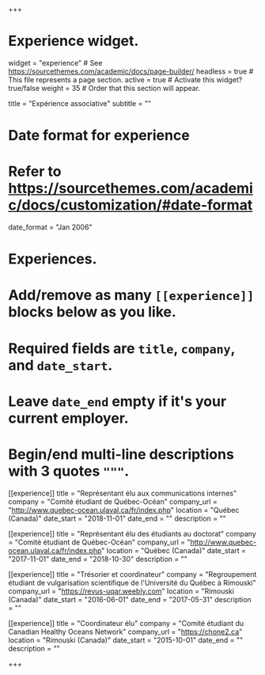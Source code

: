 +++
# Experience widget.
widget = "experience"  # See https://sourcethemes.com/academic/docs/page-builder/
headless = true  # This file represents a page section.
active = true  # Activate this widget? true/false
weight = 35  # Order that this section will appear.

title = "Expérience associative"
subtitle = ""

# Date format for experience
#   Refer to https://sourcethemes.com/academic/docs/customization/#date-format
date_format = "Jan 2006"

# Experiences.
#   Add/remove as many `[[experience]]` blocks below as you like.
#   Required fields are `title`, `company`, and `date_start`.
#   Leave `date_end` empty if it's your current employer.
#   Begin/end multi-line descriptions with 3 quotes `"""`.
[[experience]]
  title = "Représentant élu aux communications internes"
  company = "Comité étudiant de Québec-Océan"
  company_url = "http://www.quebec-ocean.ulaval.ca/fr/index.php"
  location = "Québec (Canada)"
  date_start = "2018-11-01"
  date_end = ""
  description = ""

[[experience]]
  title = "Représentant élu des étudiants au doctorat"
  company = "Comité étudiant de Québec-Océan"
  company_url = "http://www.quebec-ocean.ulaval.ca/fr/index.php"
  location = "Québec (Canada)"
  date_start = "2017-11-01"
  date_end = "2018-10-30"
  description = ""

[[experience]]
  title = "Trésorier et coordinateur"
  company = "Regroupement étudiant de vulgarisation scientifique de l'Université du Québec à Rimouski"
  company_url = "https://revus-uqar.weebly.com"
  location = "Rimouski (Canada)"
  date_start = "2016-06-01"
  date_end = "2017-05-31"
  description = ""

[[experience]]
  title = "Coordinateur élu"
  company = "Comité étudiant du Canadian Healthy Oceans Network"
  company_url = "https://chone2.ca"
  location = "Rimouski (Canada)"
  date_start = "2015-10-01"
  date_end = ""
  description = ""

+++
